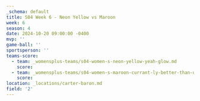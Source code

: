 ```yaml
---
_schema: default
title: S04 Week 6 - Neon Yellow vs Maroon
week: 6
season: 4
date: 2024-10-20 09:00:00 -0400
mvp: ''
game-ball: ''
sportsperson: ''
teams-score:
  - team: _womensplus-teams/s04-women-s-neon-yellow-yeah-glow.md
    score:
  - team: _womensplus-teams/s04-women-s-maroon-currant-ly-better-than-u.md
    score:
location: _locations/carter-baron.md
field: '2'
---
```

